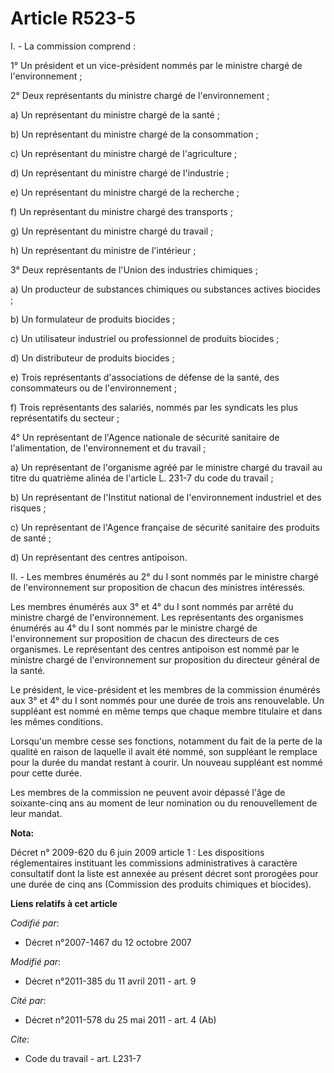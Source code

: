 # Article R523-5

I. - La commission comprend :

1° Un président et un vice-président nommés par le ministre chargé de l'environnement ;

2° Deux représentants du ministre chargé de l'environnement ;

a) Un représentant du ministre chargé de la santé ;

b) Un représentant du ministre chargé de la consommation ;

c) Un représentant du ministre chargé de l'agriculture ;

d) Un représentant du ministre chargé de l'industrie ;

e) Un représentant du ministre chargé de la recherche ;

f) Un représentant du ministre chargé des transports ;

g) Un représentant du ministre chargé du travail ;

h) Un représentant du ministre de l'intérieur ;

3° Deux représentants de l'Union des industries chimiques ;

a) Un producteur de substances chimiques ou substances actives biocides ;

b) Un formulateur de produits biocides ;

c) Un utilisateur industriel ou professionnel de produits biocides ;

d) Un distributeur de produits biocides ;

e) Trois représentants d'associations de défense de la santé, des consommateurs ou de l'environnement ;

f) Trois représentants des salariés, nommés par les syndicats les plus représentatifs du secteur ;

4° Un représentant de l'Agence nationale de sécurité sanitaire de l'alimentation, de l'environnement et du travail ;

a) Un représentant de l'organisme agréé par le ministre chargé du travail au titre du quatrième alinéa de l'article L. 231-7
du code du travail ;

b) Un représentant de l'Institut national de l'environnement industriel et des risques ;

c) Un représentant de l'Agence française de sécurité sanitaire des produits de santé ;

d) Un représentant des centres antipoison.

II. - Les membres énumérés au 2° du I sont nommés par le ministre chargé de l'environnement sur proposition de chacun des
ministres intéressés.

Les membres énumérés aux 3° et 4° du I sont nommés par arrêté du ministre chargé de l'environnement. Les représentants des
organismes énumérés au 4° du I sont nommés par le ministre chargé de l'environnement sur proposition de chacun des directeurs
de ces organismes. Le représentant des centres antipoison est nommé par le ministre chargé de l'environnement sur proposition
du directeur général de la santé.

Le président, le vice-président et les membres de la commission énumérés aux 3° et 4° du I sont nommés pour une durée de
trois ans renouvelable. Un suppléant est nommé en même temps que chaque membre titulaire et dans les mêmes conditions.

Lorsqu'un membre cesse ses fonctions, notamment du fait de la perte de la qualité en raison de laquelle il avait été nommé,
son suppléant le remplace pour la durée du mandat restant à courir. Un nouveau suppléant est nommé pour cette durée.

Les membres de la commission ne peuvent avoir dépassé l'âge de soixante-cinq ans au moment de leur nomination ou du
renouvellement de leur mandat.

**Nota:**

Décret n° 2009-620 du 6 juin 2009 article 1 : Les dispositions réglementaires instituant les commissions administratives à
caractère consultatif dont la liste est annexée au présent décret sont prorogées pour une durée de cinq ans (Commission des
produits chimiques et biocides).

**Liens relatifs à cet article**

_Codifié par_:

  - Décret n°2007-1467 du 12 octobre 2007

_Modifié par_:

  - Décret n°2011-385 du 11 avril 2011 - art. 9

_Cité par_:

  - Décret n°2011-578 du 25 mai 2011 - art. 4 (Ab)

_Cite_:

  - Code du travail - art. L231-7
